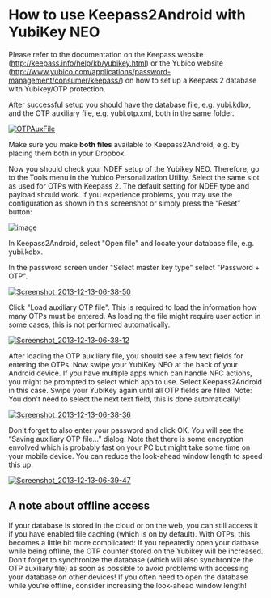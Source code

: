# How to use Keepass2Android with YubiKey NEO

Please refer to the documentation on the Keepass website (<http://keepass.info/help/kb/yubikey.html>) or the Yubico website (<http://www.yubico.com/applications/password-management/consumer/keepass/>)
 on how to set up a Keepass 2 database with Yubikey/OTP protection.

After successful setup you should have the database file, e.g. yubi.kdbx, and the OTP auxiliary file, e.g. yubi.otp.xml, both in the same folder.

[![OTPAuxFile](How%20to%20use%20Keepass2Android%20with%20YubiKey%20NEO_OTPAuxFile_thumb.png)](How%20to%20use%20Keepass2Android%20with%20YubiKey%20NEO_OTPAuxFile_2.png)

Make sure you make **both files** available to Keepass2Android, e.g. by placing them both in your Dropbox.

Now you should check your NDEF setup of the Yubikey NEO. Therefore, go to the Tools menu in the Yubico Personalization Utility. Select the same slot as used for OTPs with Keepass 2. The default setting for NDEF type and payload should work. If you experience
 problems, you may use the configuration as shown in this screenshot or simply press the &ldquo;Reset&rdquo; button:

[![image](How%20to%20use%20Keepass2Android%20with%20YubiKey%20NEO_image_thumb.png)](How%20to%20use%20Keepass2Android%20with%20YubiKey%20NEO_image_2.png)

In Keepass2Android, select &quot;Open file&quot; and locate your database file, e.g. yubi.kdbx.

In the password screen under &quot;Select master key type&quot; select &quot;Password &#43; OTP&quot;.

[![Screenshot_2013-12-13-06-38-50](How%20to%20use%20Keepass2Android%20with%20YubiKey%20NEO_Screenshot_2013-12-13-06-38-50_thumb.png)](How%20to%20use%20Keepass2Android%20with%20YubiKey%20NEO_Screenshot_2013-12-13-06-38-50_2.png)

Click &quot;Load auxiliary OTP file&quot;. This is required to load the information how many OTPs must be entered. As loading the file might require user action in some cases, this is not performed automatically.

[![Screenshot_2013-12-13-06-38-12](How%20to%20use%20Keepass2Android%20with%20YubiKey%20NEO_Screenshot_2013-12-13-06-38-12_thumb.png)](How%20to%20use%20Keepass2Android%20with%20YubiKey%20NEO_Screenshot_2013-12-13-06-38-12_2.png)

After loading the OTP auxiliary file, you should see a few text fields for entering the OTPs. Now swipe your YubiKey NEO at the back of your Android device. If you have multiple apps which can handle NFC actions, you might be prompted to select which app to
 use. Select Keepass2Android in this case. Swipe your YubiKey again until all OTP fields are filled. Note: You don't need to select the next text field, this is done automatically!

[![Screenshot_2013-12-13-06-38-36](How%20to%20use%20Keepass2Android%20with%20YubiKey%20NEO_Screenshot_2013-12-13-06-38-36_thumb.png)](How%20to%20use%20Keepass2Android%20with%20YubiKey%20NEO_Screenshot_2013-12-13-06-38-36_2.png)

Don't forget to also enter your password and click OK. You will see the &ldquo;Saving auxiliary OTP file&hellip;&rdquo; dialog. Note that there is some encryption envolved which is probably fast on your PC but might take some time on your mobile device. You
 can reduce the look-ahead window length to speed this up.

[![Screenshot_2013-12-13-06-39-47](How%20to%20use%20Keepass2Android%20with%20YubiKey%20NEO_Screenshot_2013-12-13-06-39-47_thumb.png)](How%20to%20use%20Keepass2Android%20with%20YubiKey%20NEO_Screenshot_2013-12-13-06-39-47_2.png)

## A note about offline access

If your database is stored in the cloud or on the web, you can still access it if you have enabled file caching (which is on by default). With OTPs, this becomes a little bit more complicated: If you repeatedly open your datbase while being offline, the
 OTP counter stored on the Yubikey will be increased. Don&rsquo;t forget to synchronize the database (which will also synchronize the OTP auxiliary file) as soon as possible to avoid problems with accessing your database on other devices! If you often need
 to open the database while you&rsquo;re offline, consider increasing the look-ahead window length!
